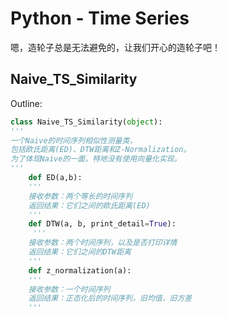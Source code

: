 # Python - Time Series

嗯，造轮子总是无法避免的，让我们开心的造轮子吧！

## Naive_TS_Similarity

Outline:
~~~python
class Naive_TS_Similarity(object):
'''
一个Naive的时间序列相似性测量类，
包括欧氏距离(ED)、DTW距离和Z-Normalization。
为了体现Naive的一面，特地没有使用向量化实现。
'''
    def ED(a,b):
    '''
    接收参数：两个等长的时间序列
    返回结果：它们之间的欧氏距离(ED)
    '''
    def DTW(a, b, print_detail=True):
     '''
    接收参数：两个时间序列，以及是否打印详情
    返回结果：它们之间的DTW距离
    '''
    def z_normalization(a):
    '''
    接收参数：一个时间序列
    返回结果：正态化后的时间序列，旧均值，旧方差
    '''
~~~ 
